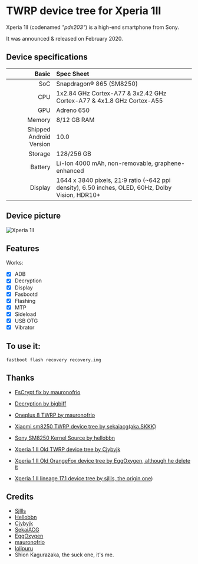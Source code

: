 # TWRP device tree for Xperia 1II

Xperia 1II (codenamed _"pdx203"_) is a high-end smartphone from Sony.

It was announced & released on February 2020.

## Device specifications

Basic   | Spec Sheet
-------:|:-------------------------
SoC     | Snapdragon® 865 (SM8250)
CPU     | 1x2.84 GHz Cortex-A77 & 3x2.42 GHz Cortex-A77 & 4x1.8 GHz Cortex-A55
GPU     | Adreno 650
Memory  | 8/12 GB RAM
Shipped Android Version | 10.0
Storage | 128/256 GB
Battery | Li-Ion 4000 mAh, non-removable, graphene-enhanced
Display | 1644 x 3840 pixels, 21:9 ratio (~642 ppi density), 6.50 inches, OLED, 60Hz, Dolby Vision, HDR10+

## Device picture

![Xperia 1II](https://www.sony.com.hk/image/7723dbfd94d35c7e9b9b854576fbe90d?fmt=pjpeg&wid=2000&bgcolor=F1F5F9&bgc=F1F5F9&qlt=85)

## Features

Works:

- [X] ADB
- [X] Decryption
- [X] Display
- [X] Fasbootd
- [X] Flashing
- [X] MTP
- [X] Sideload
- [X] USB OTG
- [X] Vibrator

## To use it:

```
fastboot flash recovery recovery.img
```


## Thanks

- [FsCrypt fix by mauronofrio](https://github.com/mauronofrio/android_bootable_recovery)

- [Decryption by bigbiff](https://github.com/bigbiff/android_bootable_recovery)

- [Oneplus 8 TWRP by mauronofrio](https://github.com/mauronofrio/android_device_oneplus_instantnoodle_TWRP)

- [Xiaomi sm8250 TWRP device tree by sekaiacg(aka.SKKK)](https://github.com/sekaiacg/android_device_xiaomi_umi_TWRP)

- [Sony SM8250 Kernel Source by hellobbn](https://github.com/hellobbn/android_kernel_sony_sm8250)

- [Xperia 1 II Old TWRP device tree by Cjybyjk](https://github.com/cjybyjk/sony_pdx203_twrp)

- [Xperia 1 II Old OrangeFox device tree by EggOxygen, although he delete it](https://github.com/ShirokaneShizuku/twrp_device_sony_pdx203)

- [Xperia 1 II lineage 17.1 device tree by sjllls, the origin one](https://github.com/sjllls/android_device_sony_pdx203))

## Credits

- [Sjllls](https://github.com/sjllls)
- [Hellobbn](https://github.com/hellobbn)
- [Cjybyjk](https://github.com/cjybyjk)
- [SekaiACG](https://github.com/sekaiacg)
- [EggOxygen](https://github.com/eggoxygen)
- [mauronofrio](https://github.com/mauronofrio)
- [lolipuru](https://github.com/lolipuru)
- Shion Kagurazaka, the suck one, it's me.
